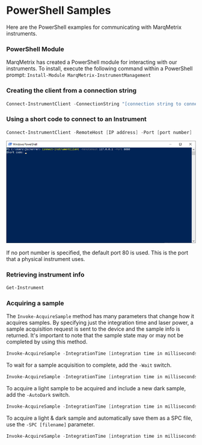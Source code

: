# PowerShell Samples
Here are the PowerShell examples for communicating with MarqMetrix instruments.

### PowerShell Module
MarqMetrix has created a PowerShell module for interacting with our instruments. To install, execute the following command within a PowerShell prompt: `Install-Module MarqMetrix-InstrumentManagement`

### Creating the client from a connection string

```PowerShell
Connect-InstrumentClient -ConnectionString "[connection string to connect with]"
```

### Using a short code to connect to an Instrument

```PowerShell
Connect-InstrumentClient -RemoteHost [IP address] -Port [port number]
```

![Connect with short code](Screenshots/ConnectShortCode.png)

If no port number is specified, the default port 80 is used. This is the port that a physical instrument uses.


### Retrieving instrument info

```PowerShell
Get-Instrument
```

### Acquiring a sample 

The `Invoke-AcquireSample` method has many parameters that change how it acquires samples. By specifying just the integration time and laser power, a sample acquisition request is sent to the device and the sample info is returned. It's important to note that the sample state may or may not be completed by using this method.

```PowerShell
Invoke-AcquireSample -IntegrationTime [integration time in milliseconds] -LaserPower [laser power in milliwatts]
```

To wait for a sample acquisition to complete, add the `-Wait` switch.

```PowerShell
Invoke-AcquireSample -IntegrationTime [integration time in milliseconds] -LaserPower [laser power in milliwatts] -Wait
``` 

To acquire a light sample to be acquired and include a new dark sample, add the `-AutoDark` switch.

```PowerShell
Invoke-AcquireSample -IntegrationTime [integration time in milliseconds] -LaserPower [laser power in milliwatts] -AutoDark -Wait
```

To acquire a light & dark sample and automatically save them as a SPC file, use the `-SPC [filename]` parameter. 

```PowerShell
Invoke-AcquireSample -IntegrationTime [integration time in milliseconds] -LaserPower [laser power in milliwatts] -AutoDark -Wait -SPC "[filename]"
```